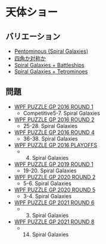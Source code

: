 # 天体ショー

## バリエーション
- [Pentominous (Spiral Galaxies)](pentominous-spiralgalaxies.md)
- [四角か対称か](shikaku-spiralgalaxies.md)
- [Spiral Galaxies + Battleships](spiralgalaxies-battleships.md)
- [Spiral Galaxies + Tetrominoes](spiralgalaxies-tetrominoes.md)

## 問題
- [WPF PUZZLE GP 2016 ROUND 1](../questions/wpfpgp2016-1.md)
	- Competitive5-7. Spiral Galaxies
- [WPF PUZZLE GP 2016 ROUND 2](../questions/wpfpgp2016-2.md)
	- 25-28. Spiral Galaxies
- [WPF PUZZLE GP 2016 ROUND 4](../questions/wpfpgp2016-4.md)
	- 36-38. Spiral Galaxies
- [WPF PUZZLE GP 2016 PLAYOFFS](../questions/wpfpgp2016-po.md)
	- 4. Spiral Galaxies
- [WPF PUZZLE GP 2019 ROUND 1](../questions/wpfpgp2019-1.md)
	- 19-20. Spiral Galaxies
- [WPF PUZZLE GP 2020 ROUND 2](../questions/wpfpgp2020-2.md)
	- 5-6. Spiral Galaxies
- [WPF PUZZLE GP 2020 ROUND 5](../questions/wpfpgp2020-5.md)
	- 3-4. Spiral Galaxies
- [WPF PUZZLE GP 2021 ROUND 6](../questions/wpfpgp2021-6.md)
	- 3. Spiral Galaxies
- [WPF PUZZLE GP 2021 ROUND 8](../questions/wpfpgp2021-8.md)
	- 14. Spiral Galaxies
